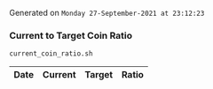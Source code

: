 Generated on `Monday 27-September-2021 at 23:12:23`

### Current to Target Coin Ratio
`current_coin_ratio.sh`

Date|Current|Target|Ratio
---|---|---|---
